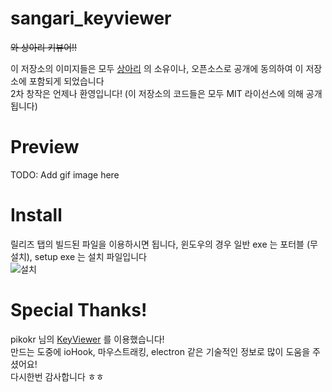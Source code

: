 # sangari_keyviewer
~~와 상아리 키뷰어!!~~

이 저장소의 이미지들은 모두 [상아리](https://www.youtube.com/c/%EC%83%81%EC%95%84%EB%A6%AC) 의 소유이나, 오픈소스로 공개에 동의하여 이 저장소에 포함되게 되었습니다  
2차 창작은 언제나 환영입니다! (이 저장소의 코드들은 모두 MIT 라이선스에 의해 공개됩니다)

# Preview
TODO: Add gif image here

# Install
릴리즈 탭의 빌드된 파일을 이용하시면 됩니다, 윈도우의 경우 일반 exe 는 포터블 (무설치), setup exe 는 설치 파일입니다  
![설치](./assets/readme/install.png)

# Special Thanks!
pikokr 님의 [KeyViewer](https://github.com/pikokr/KeyViewer) 를 이용했습니다!    
만드는 도중에 ioHook, 마우스트래킹, electron 같은 기술적인 정보로 많이 도움을 주셨어요!  
다시한번 감사합니다 ㅎㅎ  
